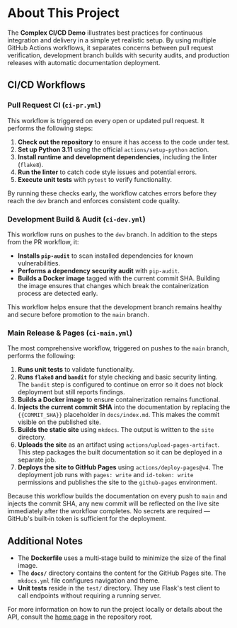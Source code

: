 # About This Project

The **Complex CI/CD Demo** illustrates best practices for continuous integration and delivery in a simple yet realistic setup.  By using multiple GitHub Actions workflows, it separates concerns between pull request verification, development branch builds with security audits, and production releases with automatic documentation deployment.

## CI/CD Workflows

### Pull Request CI (`ci-pr.yml`)

This workflow is triggered on every open or updated pull request.  It performs the following steps:

1. **Check out the repository** to ensure it has access to the code under test.
2. **Set up Python 3.11** using the official `actions/setup-python` action.
3. **Install runtime and development dependencies**, including the linter (`flake8`).
4. **Run the linter** to catch code style issues and potential errors.
5. **Execute unit tests** with `pytest` to verify functionality.

By running these checks early, the workflow catches errors before they reach the `dev` branch and enforces consistent code quality.

### Development Build & Audit (`ci-dev.yml`)

This workflow runs on pushes to the `dev` branch.  In addition to the steps from the PR workflow, it:

* **Installs `pip-audit`** to scan installed dependencies for known vulnerabilities.
* **Performs a dependency security audit** with `pip-audit`.
* **Builds a Docker image** tagged with the current commit SHA.  Building the image ensures that changes which break the containerization process are detected early.

This workflow helps ensure that the development branch remains healthy and secure before promotion to the `main` branch.

### Main Release & Pages (`ci-main.yml`)

The most comprehensive workflow, triggered on pushes to the `main` branch, performs the following:

1. **Runs unit tests** to validate functionality.
2. **Runs `flake8` and `bandit`** for style checking and basic security linting.  The `bandit` step is configured to continue on error so it does not block deployment but still reports findings.
3. **Builds a Docker image** to ensure containerization remains functional.
4. **Injects the current commit SHA** into the documentation by replacing the `{{COMMIT_SHA}}` placeholder in `docs/index.md`.  This makes the commit visible on the published site.
5. **Builds the static site** using `mkdocs`.  The output is written to the `site` directory.
6. **Uploads the site** as an artifact using `actions/upload-pages-artifact`.  This step packages the built documentation so it can be deployed in a separate job.
7. **Deploys the site to GitHub Pages** using `actions/deploy-pages@v4`.  The deployment job runs with `pages: write` and `id-token: write` permissions and publishes the site to the `github-pages` environment.

Because this workflow builds the documentation on every push to `main` and injects the commit SHA, any new commit will be reflected on the live site immediately after the workflow completes.  No secrets are required — GitHub's built‑in token is sufficient for the deployment.

## Additional Notes

* The **Dockerfile** uses a multi‑stage build to minimize the size of the final image.
* The **`docs/`** directory contains the content for the GitHub Pages site.  The `mkdocs.yml` file configures navigation and theme.
* **Unit tests** reside in the `test/` directory.  They use Flask's test client to call endpoints without requiring a running server.

For more information on how to run the project locally or details about the API, consult the [home page](index.md) in the repository root.